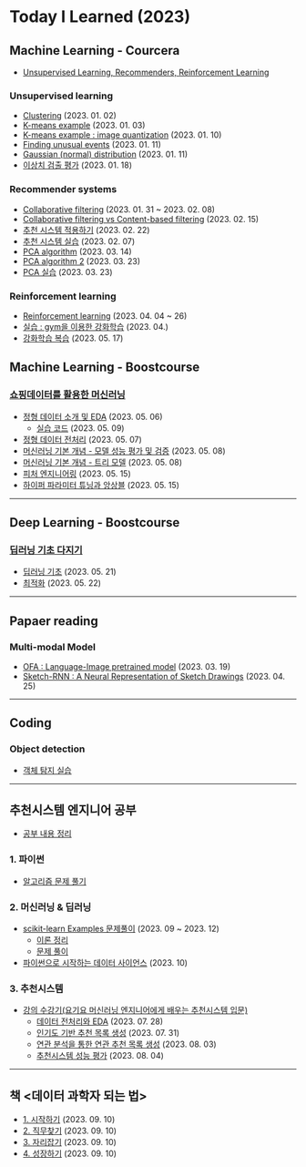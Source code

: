 # Today I Learned (2023)

## Machine Learning - Courcera
- [Unsupervised Learning, Recommenders, Reinforcement Learning](https://www.coursera.org/specializations/machine-learning-introduction#courses)

### Unsupervised learning
- [Clustering](./202301/20230102.md) (2023. 01. 02)
- [K-means example](./202301/20230103.ipynb) (2023. 01. 03)
- [K-means example : image quantization](./202301/20230110.ipynb) (2023. 01. 10)
- [Finding unusual events](./202301/20230111.md) (2023. 01. 11)
- [Gaussian (normal) distribution](./202301/20230111.ipynb) (2023. 01. 11)
- [이상치 검출 평가](./202301/20230118.md) (2023. 01. 18)

### Recommender systems
- [Collaborative filtering](./202302/20230131-0208.md) (2023. 01. 31 ~ 2023. 02. 08)
- [Collaborative filtering vs Content-based filtering](./202302/20230215.md) (2023. 02. 15)
- [추천 시스템 적용하기](./202302/20230222.md) (2023. 02. 22)
- [추천 시스템 실습](./202303/20230307.ipynb) (2023. 02. 07)
- [PCA algorithm](./202303/20230314.md) (2023. 03. 14)
- [PCA algorithm 2](./202303/20230323.md) (2023. 03. 23)
- [PCA 실습](./202303/20230323.ipynb) (2023. 03. 23)

### Reinforcement learning
- [Reinforcement learning](./202304/20230404-26.md) (2023. 04. 04 ~ 26)
- [실습 : gym을 이용한 강화학습](./202304/test_gym) (2023. 04.)
- [강화학습 복습](./202305/20230517.md) (2023. 05. 17)


## Machine Learning - Boostcourse

### [쇼핑데이터를 활용한 머신러닝](https://www.boostcourse.org/ai224/joinLectures/361801)
- [정형 데이터 소개 및 EDA](https://www.notion.so/ahnmunju/2-EDA-b0f8f322057148b69ea77fc904897ebb?pvs=4) (2023. 05. 06)
    - [실습 코드](./202305/20230509.ipynb) (2023. 05. 09)
- [정형 데이터 전처리](https://www.notion.so/ahnmunju/3-b68ad2ebd02348c1bdd9c2a563051e63?pvs=4) (2023. 05. 07)
- [머신러닝 기본 개념 - 모델 성능 평가 및 검증](https://www.notion.so/ahnmunju/4-a2c80d082ca249969c202afe1bb95837?pvs=4) (2023. 05. 08)
- [머신러닝 기본 개념 - 트리 모델](https://www.notion.so/ahnmunju/4-fc08366e1c884f59ae09987e33ad77df?pvs=4) (2023. 05. 08)
- [피처 엔지니어링](https://www.notion.so/ahnmunju/5-de28cfd5f159427d8385d26156a302e0?pvs=4) (2023. 05. 15)
- [하이퍼 파라미터 튜닝과 앙상블](https://www.notion.so/ahnmunju/6-298b79afa6de453f81312a990d870120?pvs=4) (2023. 05. 15)

---

## Deep Learning - Boostcourse

### [딥러닝 기초 다지기](https://www.boostcourse.org/ai111/joinLectures/316854)
- [딥러닝 기초](https://www.notion.so/ahnmunju/1-8ffb82fa68d04ad198abdb7f31036614?pvs=4) (2023. 05. 21)
- [최적화](https://www.notion.so/ahnmunju/2-be2e31d8f2684276b2212f3bd26c4ba2?pvs=4) (2023. 05. 22)

---

## Papaer reading

### Multi-modal Model
- [OFA : Language-Image pretrained model](https://mungdo-log.tistory.com/432) (2023. 03. 19)
- [Sketch-RNN : A Neural Representation of Sketch Drawings](https://mungdo-log.tistory.com/441) (2023. 04. 25)


---

## Coding 

### Object detection
- [객체 탐지 실습](object_detection/)


---

## 추천시스템 엔지니어 공부
- [공부 내용 정리](https://ahnmunju.notion.site/ec5b6536ade243e9b7f2e014a126012d?pvs=4)

### 1. 파이썬
- [알고리즘 문제 풀기](./python/)

### 2. 머신러닝 & 딥러닝
- [scikit-learn Examples 문제풀이](https://scikit-learn.org/stable/auto_examples/index.html) (2023. 09 ~ 2023. 12)
    - [이론 정리](https://ahnmunju.notion.site/scikit-learn-422a357c4ef644f9939718e817c259d9?pvs=4) 
    - [문제 풀이](./scikit-learn-example/)
- [파이썬으로 시작하는 데이터 사이언스](https://www.boostcourse.org/ds112) (2023. 10)

### 3. 추천시스템
- [강의 수강기(요기요 머신러닝 엔지니어에게 배우는 추천시스템 입문)](./class101/)
    - [데이터 전처리와 EDA](./class101/230728_MovieLens_데이터_전처리_및_EDA.ipynb) (2023. 07. 28)
    - [인기도 기반 추천 목록 생성](./class101/230728-31_인기도%20기반%20추천%20목록%20생성.ipynb) (2023. 07. 31)
    - [연관 분석을 통한 연관 추천 목록 생성](./class101/230803_연관%20분석을%20통한%20연관%20추천%20목록%20생성.ipynb) (2023. 08. 03)
    - [추천시스템 성능 평가](./class101/230804_추천시스템_성능_평가.ipynb) (2023. 08. 04)

---

## 책 <데이터 과학자 되는 법>
- [1. 시작하기](./데이터%20과학자%20되는%20법/1_시작하기.md) (2023. 09. 10)
- [2. 직무찾기](./데이터%20과학자%20되는%20법/2_직무찾기.md) (2023. 09. 10)
- [3. 자리잡기](./데이터%20과학자%20되는%20법/3_자리잡기.md) (2023. 09. 10)
- [4. 성장하기](./데이터%20과학자%20되는%20법/4_성장하기.md) (2023. 09. 10)